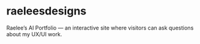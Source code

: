 # raeleesdesigns
Raelee’s AI Portfolio — an interactive site where visitors can ask questions about my UX/UI work.
